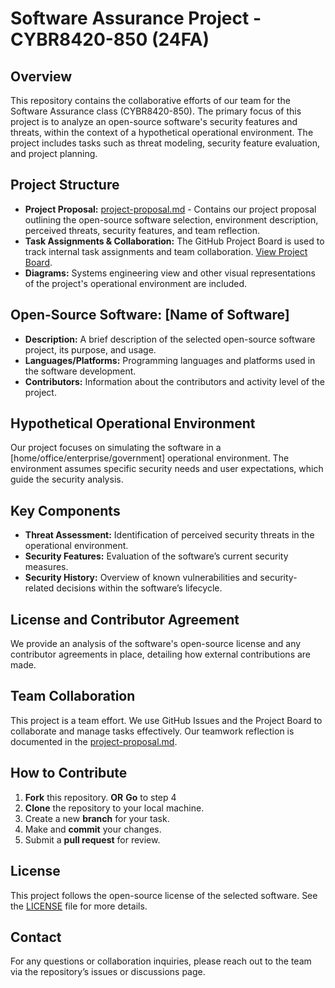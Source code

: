 # Software Assurance Project - CYBR8420-850 (24FA)

## Overview
This repository contains the collaborative efforts of our team for the Software Assurance class (CYBR8420-850). The primary focus of this project is to analyze an open-source software's security features and threats, within the context of a hypothetical operational environment. The project includes tasks such as threat modeling, security feature evaluation, and project planning.

## Project Structure
- **Project Proposal:** [project-proposal.md](./project-proposal.md) - Contains our project proposal outlining the open-source software selection, environment description, perceived threats, security features, and team reflection.
- **Task Assignments & Collaboration:** The GitHub Project Board is used to track internal task assignments and team collaboration. [View Project Board](https://github.com/users/mhenke/projects/3).
- **Diagrams:** Systems engineering view and other visual representations of the project's operational environment are included.

## Open-Source Software: [Name of Software]
- **Description:** A brief description of the selected open-source software project, its purpose, and usage.
- **Languages/Platforms:** Programming languages and platforms used in the software development.
- **Contributors:** Information about the contributors and activity level of the project.

## Hypothetical Operational Environment
Our project focuses on simulating the software in a [home/office/enterprise/government] operational environment. The environment assumes specific security needs and user expectations, which guide the security analysis.

## Key Components
- **Threat Assessment:** Identification of perceived security threats in the operational environment.
- **Security Features:** Evaluation of the software’s current security measures.
- **Security History:** Overview of known vulnerabilities and security-related decisions within the software’s lifecycle.

## License and Contributor Agreement
We provide an analysis of the software's open-source license and any contributor agreements in place, detailing how external contributions are made.

## Team Collaboration
This project is a team effort. We use GitHub Issues and the Project Board to collaborate and manage tasks effectively. Our teamwork reflection is documented in the [project-proposal.md](./project-proposal.md).

## How to Contribute
1. **Fork** this repository. **OR**
   **Go** to step 4
3. **Clone** the repository to your local machine.
4. Create a new **branch** for your task.
5. Make and **commit** your changes.
6. Submit a **pull request** for review.

## License
This project follows the open-source license of the selected software. See the [LICENSE](./LICENSE) file for more details.

## Contact
For any questions or collaboration inquiries, please reach out to the team via the repository’s issues or discussions page.
